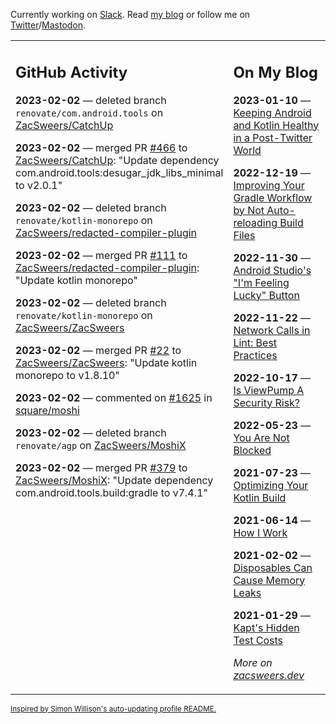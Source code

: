 Currently working on [Slack](https://slack.com/). Read [my blog](https://zacsweers.dev/) or follow me on [Twitter](https://twitter.com/ZacSweers)/[Mastodon](https://hachyderm.io/@ZacSweers).

<table><tr><td valign="top" width="60%">

## GitHub Activity
<!-- githubActivity starts -->
**2023-02-02** — deleted branch `renovate/com.android.tools` on [ZacSweers/CatchUp](https://github.com/ZacSweers/CatchUp)

**2023-02-02** — merged PR [#466](https://github.com/ZacSweers/CatchUp/pull/466) to [ZacSweers/CatchUp](https://github.com/ZacSweers/CatchUp): "Update dependency com.android.tools:desugar_jdk_libs_minimal to v2.0.1"

**2023-02-02** — deleted branch `renovate/kotlin-monorepo` on [ZacSweers/redacted-compiler-plugin](https://github.com/ZacSweers/redacted-compiler-plugin)

**2023-02-02** — merged PR [#111](https://github.com/ZacSweers/redacted-compiler-plugin/pull/111) to [ZacSweers/redacted-compiler-plugin](https://github.com/ZacSweers/redacted-compiler-plugin): "Update kotlin monorepo"

**2023-02-02** — deleted branch `renovate/kotlin-monorepo` on [ZacSweers/ZacSweers](https://github.com/ZacSweers/ZacSweers)

**2023-02-02** — merged PR [#22](https://github.com/ZacSweers/ZacSweers/pull/22) to [ZacSweers/ZacSweers](https://github.com/ZacSweers/ZacSweers): "Update kotlin monorepo to v1.8.10"

**2023-02-02** — commented on [#1625](https://github.com/square/moshi/pull/1625#issuecomment-1413858928) in [square/moshi](https://github.com/square/moshi)

**2023-02-02** — deleted branch `renovate/agp` on [ZacSweers/MoshiX](https://github.com/ZacSweers/MoshiX)

**2023-02-02** — merged PR [#379](https://github.com/ZacSweers/MoshiX/pull/379) to [ZacSweers/MoshiX](https://github.com/ZacSweers/MoshiX): "Update dependency com.android.tools.build:gradle to v7.4.1"
<!-- githubActivity ends -->
</td><td valign="top" width="40%">

## On My Blog
<!-- blog starts -->
**2023-01-10** — [Keeping Android and Kotlin Healthy in a Post-Twitter World](https://www.zacsweers.dev/keeping-android-healthy/)

**2022-12-19** — [Improving Your Gradle Workflow by Not Auto-reloading Build Files](https://www.zacsweers.dev/improving-your-workflow-by-not-auto-reloading-build-files/)

**2022-11-30** — [Android Studio's "I'm Feeling Lucky" Button](https://www.zacsweers.dev/android-studios-im-feeling-lucky-button/)

**2022-11-22** — [Network Calls in Lint: Best Practices](https://www.zacsweers.dev/network-calls-in-lint-best-practices/)

**2022-10-17** — [Is ViewPump A Security Risk?](https://www.zacsweers.dev/is-viewpump-a-security-risk/)

**2022-05-23** — [You Are Not Blocked](https://www.zacsweers.dev/you-are-not-blocked/)

**2021-07-23** — [Optimizing Your Kotlin Build](https://www.zacsweers.dev/optimizing-your-kotlin-build/)

**2021-06-14** — [How I Work](https://www.zacsweers.dev/how-i-work/)

**2021-02-02** — [Disposables Can Cause Memory Leaks](https://www.zacsweers.dev/disposables-can-cause-memory-leaks/)

**2021-01-29** — [Kapt's Hidden Test Costs](https://www.zacsweers.dev/kapts-hidden-test-costs/)
<!-- blog ends -->
_More on [zacsweers.dev](https://zacsweers.dev/)_
</td></tr></table>

<sub><a href="https://simonwillison.net/2020/Jul/10/self-updating-profile-readme/">Inspired by Simon Willison's auto-updating profile README.</a></sub>